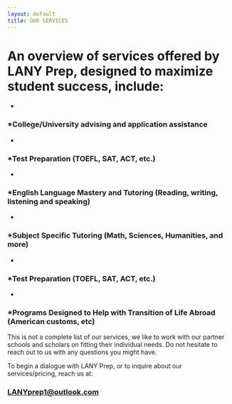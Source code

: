 ```yaml
---
layout: default
title: OUR SERVICES
---
```


# An overview of services offered by LANY Prep, designed to maximize student success, include:

-

### *College/University advising and application assistance

-

### *Test Preparation (TOEFL, SAT, ACT, etc.) 

-

### *English Language Mastery and Tutoring (Reading, writing, listening and speaking)

-

### *Subject Specific Tutoring (Math, Sciences, Humanities, and more)

-

### *Test Preparation (TOEFL, SAT, ACT, etc.) 

-

### *Programs Designed to Help with Transition of Life Abroad (American customs, etc)


This is not a complete list of our services, we like to work with our partner schools and scholars on fitting their individual needs. Do not hesitate to reach out to us with any questions you might have.

To begin a dialogue with LANY Prep, or to inquire about our services/pricing, reach us at:
### LANYprep1@outlook.com

